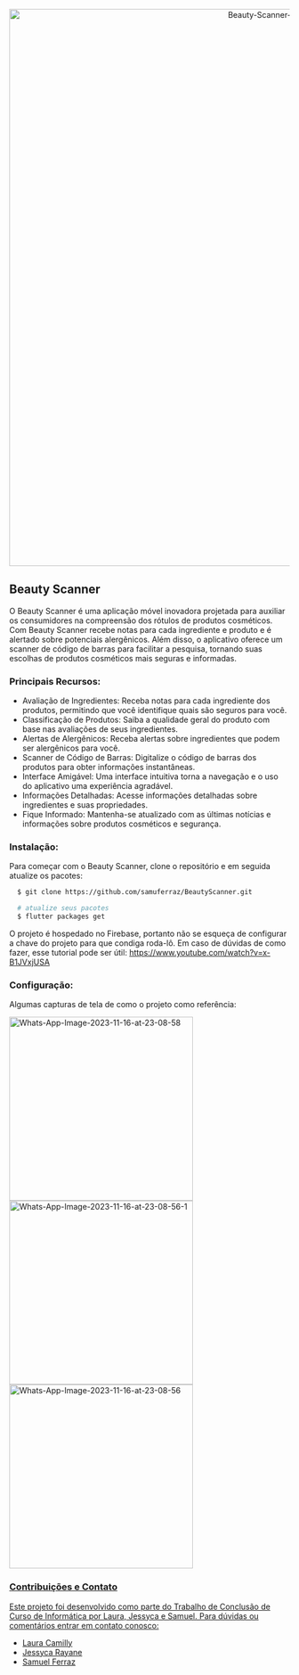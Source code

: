 <p align="center">
  <a href="https://ibb.co/6rdMfLS"><img src="https://i.ibb.co/S5Lj9Gg/Beauty-Scanner-Apresenta-o-final.jpg" alt="Beauty-Scanner-Apresenta-o-final" border="0" width="1000"></a>
</p>

## Beauty Scanner

O Beauty Scanner é uma aplicação móvel inovadora projetada para auxiliar os consumidores na compreensão dos rótulos de produtos cosméticos. Com Beauty Scanner recebe notas para cada ingrediente e produto e é alertado sobre potenciais alergênicos. Além disso, o aplicativo oferece um scanner de código de barras para facilitar a pesquisa, tornando suas escolhas de produtos cosméticos mais seguras e informadas.

### Principais Recursos:

- Avaliação de Ingredientes: Receba notas para cada ingrediente dos produtos, permitindo que você identifique quais são seguros para você.
- Classificação de Produtos: Saiba a qualidade geral do produto com base nas avaliações de seus ingredientes.
- Alertas de Alergênicos: Receba alertas sobre ingredientes que podem ser alergênicos para você.
- Scanner de Código de Barras: Digitalize o código de barras dos produtos para obter informações instantâneas.
- Interface Amigável: Uma interface intuitiva torna a navegação e o uso do aplicativo uma experiência agradável.
- Informações Detalhadas: Acesse informações detalhadas sobre ingredientes e suas propriedades.
- Fique Informado: Mantenha-se atualizado com as últimas notícias e informações sobre produtos cosméticos e segurança.

### Instalação:

Para começar com o Beauty Scanner, clone o repositório e em seguida atualize os pacotes:

``` bash
  $ git clone https://github.com/samuferraz/BeautyScanner.git

  # atualize seus pacotes
  $ flutter packages get
```

O projeto é hospedado no Firebase, portanto não se esqueça de configurar a chave do projeto para que condiga roda-lô.
Em caso de dúvidas de como fazer, esse tutorial pode ser útil:
https://www.youtube.com/watch?v=x-B1JVxjUSA


### Configuração:

Algumas capturas de tela de como o projeto como referência:

<a href="https://ibb.co/RH5tKGc"><img src="https://i.ibb.co/NY4fqgK/Whats-App-Image-2023-11-16-at-23-08-58.jpg" alt="Whats-App-Image-2023-11-16-at-23-08-58" border="0" width="330"></a>
<a href="https://ibb.co/FhrdSx8"><img src="https://i.ibb.co/RgFJxvQ/Whats-App-Image-2023-11-16-at-23-08-56-1.jpg" alt="Whats-App-Image-2023-11-16-at-23-08-56-1" border="0" width="330"></a>
<a href="https://ibb.co/7zcLwF5"><img src="https://i.ibb.co/rtPNCJS/Whats-App-Image-2023-11-16-at-23-08-56.jpg" alt="Whats-App-Image-2023-11-16-at-23-08-56" border="0" width="330">

### Contribuições e Contato

Este projeto foi desenvolvido como parte do Trabalho de Conclusão de Curso de Informática por Laura, Jessyca e Samuel. Para dúvidas ou comentários entrar em contato conosco:
- [Laura Camilly](https://www.linkedin.com/in/laura-camilly-strada-dos-santos/)
- [Jessyca Rayane](https://www.linkedin.com/in/jessyca-rayane-592618290/)
- [Samuel Ferraz](https://www.linkedin.com/in/samuel-ferraz-2a4b30290/)
